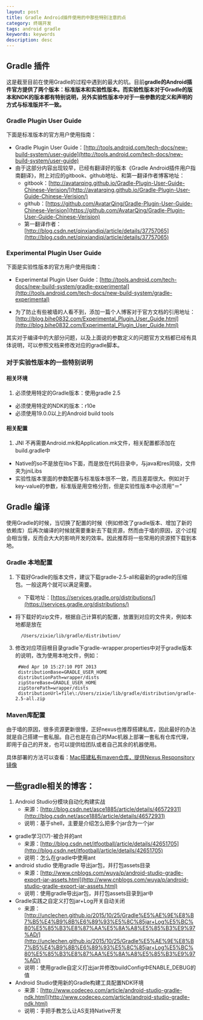 ```yaml
---
layout: post
title: Gradle Android插件使用的中那些特别注意的点
category: 终端开发
tags: android gradle
keywords: keywords
description: desc
---
```


## Gradle 插件

这是截至目前在使用Gradle的过程中遇到的最大的坑。目前**gradle的Android插件官方提供了两个版本：标准版本和实验性版本。而实验性版本对于Gradle的版本和NDK的版本都有特别说明，另外实验性版本中对于一些参数的定义和声明的方式与标准版并不一致。**

### Gradle Plugin User Guide

下面是标准版本的官方用户使用指南：

- Gradle Plugin User Guide：[http://tools.android.com/tech-docs/new-build-system/user-guide](http://tools.android.com/tech-docs/new-build-system/user-guide)
- 由于这部分内容出现较早，已经有翻译好的版本《Gradle Android插件用户指南翻译》，附上对应的gitbook、github地址、和第一翻译作者博客地址：
	- gitbook：[http://avatarqing.github.io/Gradle-Plugin-User-Guide-Chinese-Verision/](http://avatarqing.github.io/Gradle-Plugin-User-Guide-Chinese-Verision/) 
	- github：[https://github.com/AvatarQing/Gradle-Plugin-User-Guide-Chinese-Verision](https://github.com/AvatarQing/Gradle-Plugin-User-Guide-Chinese-Verision)
	- 第一翻译作者：[http://blog.csdn.net/qinxiandiqi/article/details/37757065](http://blog.csdn.net/qinxiandiqi/article/details/37757065)

### Experimental Plugin User Guide

下面是实验性版本的官方用户使用指南：

- Experimental Plugin User Guide：[http://tools.android.com/tech-docs/new-build-system/gradle-experimental](http://tools.android.com/tech-docs/new-build-system/gradle-experimental)

- 为了防止有些被墙的人看不到，添加一篇个人博客对于官方文档的引用地址：[http://blog.bihe0832.com/Experimental_Plugin_User_Guide.html](http://blog.bihe0832.com/Experimental_Plugin_User_Guide.html)

其实对于编译中的大部分问题，以及上面说的参数定义的问题官方文档都已经有具体说明，可以参照文档来修改对应的gradle脚本。

### 对于实验性版本的一些特别说明

#### 相关环境

1. 必须使用特定的Gradle版本：使用gradle 2.5
- 必须使用特定的NDK的版本：r10e
- 必须使用19.0.0以上的Android build tools

#### 相关配置

1. JNI 不再需要Android.mk和Application.mk文件，相关配置都添加在build.gradle中
- Native的so不是放在libs下面，而是放在代码目录中，与java和res同级，文件夹为jniLibs
- 实验性版本里面的参数配置与标准版本很不一致，而且差距很大。例如对于key-value的参数，标准版是用空格分割，但是实验性版本中必须用“＝”

## Gradle 编译

使用Gradle的时候，当切换了配置的时候（例如修改了gradle版本、增加了新的依赖库）后再次编译的时候就需要重新去下载资源，然而由于墙的原因，这个过程会相当慢，反而会大大的影响开发的效率。因此推荐将一些常用的资源预下载到本地。

### Gradle 本地配置

1. 下载好Gradle的版本文件，建议下载gradle-2.5-all和最新的gradle的压缩包。一般这两个就可以满足需要。

	- 下载地址：[https://services.gradle.org/distributions/](https://services.gradle.org/distributions/)
- 将下载好的zip文件，根据自己计算机的配置，放置到对应的文件夹，例如本地都是放在

		/Users/zixie/lib/gradle/distribution/
3. 修改对应项目根目录gradle下gradle-wrapper.properties中对于gradle版本的说明，改为使用本地文件，例如：

		#Wed Apr 10 15:27:10 PDT 2013
		distributionBase=GRADLE_USER_HOME
		distributionPath=wrapper/dists
		zipStoreBase=GRADLE_USER_HOME
		zipStorePath=wrapper/dists
		distributionUrl=file\:/Users/zixie/lib/gradle/distribution/gradle-2.5-all.zip

### Maven库配置

由于墙的原因，很多资源更新很慢，正好nexus也推荐搭建私库，因此最好的办法就是自己搭建一套私服。自己也是在自己的Mac机器上部署一套私有仓库代理，即用于自己的开发，也可以提供给团队或者自己其余的机器使用。

具体部署的方法可以查看：[Mac搭建私有maven仓库，提供Nexus Responsitory镜像](http://blog.bihe0832.com/private_maven.html)


## 一些gradle相关的博客：

1. Android Studio分模块自动化构建实战
	- 来源：[http://blog.csdn.net/asce1885/article/details/46572931](http://blog.csdn.net/asce1885/article/details/46572931)
	- 说明：基于shell，主要是介绍怎么把多个jar合为一个jar
- gradle学习(17)-被合并的ant
	- 来源：[http://blog.csdn.net/itfootball/article/details/42651705](http://blog.csdn.net/itfootball/article/details/42651705)
	- 说明：怎么在gradle中使用ant
- android studio 使用gradle 导出jar包，并打包assets目录
	- 来源：[http://www.cnblogs.com/wuya/p/android-studio-gradle-export-jar-assets.html](http://www.cnblogs.com/wuya/p/android-studio-gradle-export-jar-assets.html)
	- 说明：使用gradle导出jar包，并打包assets目录到jar中
- Gradle实践之自定义打包jar+Log开关自动关闭
	- 来源：[http://unclechen.github.io/2015/10/25/Gradle%E5%AE%9E%E8%B7%B5%E4%B9%8B%E6%89%93%E5%8C%85jar+Log%E5%BC%80%E5%85%B3%E8%87%AA%E5%8A%A8%E5%85%B3%E9%97%AD/](http://unclechen.github.io/2015/10/25/Gradle%E5%AE%9E%E8%B7%B5%E4%B9%8B%E6%89%93%E5%8C%85jar+Log%E5%BC%80%E5%85%B3%E8%87%AA%E5%8A%A8%E5%85%B3%E9%97%AD/)
	- 说明：使用gradle自定义打出jar并修改buildConfig中ENABLE_DEBUG的值
- Android Studio使用新的Gradle构建工具配置NDK环境
	- 来源：[http://www.codeceo.com/article/android-studio-gradle-ndk.html](http://www.codeceo.com/article/android-studio-gradle-ndk.html)
	- 说明：手把手教怎么让AS支持Native开发
